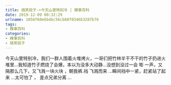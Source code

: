 ```yaml
---
title: 搞笑段子->今天山里特别冷 | 糗事百科
date: 2019-12-09 00:32:29
urlname: 1056f60e6b4bc56cb68f0346b328fb76
tags: 
- 糗事百科
categories:
- 糗事百科
- 搞笑段子
---
```

今天山里特别冷，我们一群人围着火堆烤火，一哥们把竹林半干不干的竹子扔进火堆里…我知道竹子燃烧了会爆，本以为没多大动静…没想到没过一会 嘭 一声，又隔那么几下，又飞溅一块火块 ，朝我裤.裆 飞溅而来 ...瞬间裆中一紧，赶紧站了起来 ...太可怕了 ， 差点兄弟分离 ...



